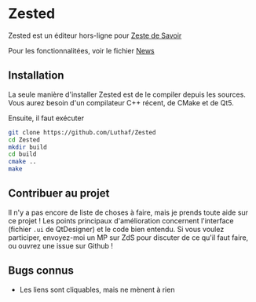 # Zested

Zested est un éditeur hors-ligne pour [Zeste de Savoir](http://zestedesavoir.com/)

Pour les fonctionnalitées, voir le fichier [News](News.md)

## Installation

La seule manière d'installer Zested est de le compiler depuis les sources. Vous aurez
besoin d'un compilateur C++ récent, de CMake et de Qt5.

Ensuite, il faut exécuter

```bash
git clone https://github.com/Luthaf/Zested
cd Zested
mkdir build
cd build
cmake ..
make
```

## Contribuer au projet

Il n'y a pas encore de liste de choses à faire, mais je prends toute aide sur ce projet !
Les points principaux d'amélioration concernent l'interface (fichier `.ui` de QtDesigner)
et le code bien entendu. Si vous voulez participer, envoyez-moi un MP sur ZdS pour
discuter de ce qu'il faut faire, ou ouvrez une issue sur Github !

## Bugs connus

- Les liens sont cliquables, mais ne mènent à rien
